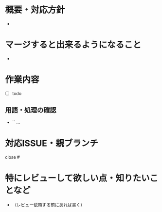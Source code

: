 # 概要・対応方針

- 

# マージすると出来るようになること

- 

# 作業内容

- [ ] todo

## 用語・処理の確認

- `` … 

# 対応ISSUE・親ブランチ

close #

# 特にレビューして欲しい点・知りたいことなど

- （レビュー依頼する前にあれば書く）
